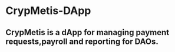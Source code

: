 # CrypMetis-DApp
## CrypMetis is a dApp for managing payment requests,payroll and reporting for DAOs.
